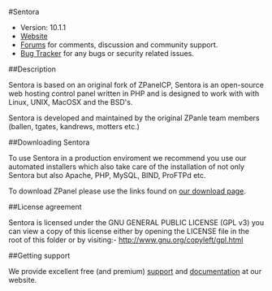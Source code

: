#Sentora

* Version: 10.1.1
* [Website](http://www.sentora.io/)
* [Forums](http://forums.sentora.io/) for comments, discussion and community support.
* [Bug Tracker](https://github.com/sentora/sentora-core/issues) for any bugs or security related issues.

##Description

Sentora is based on an original fork of ZPanelCP, Sentora is an open-source web hosting control panel written in PHP and is designed to work with with Linux, UNIX, MacOSX and the BSD's.

Sentora is developed and maintained by the original ZPanle team members (ballen, tgates, kandrews, motters etc.)

##Downloading Sentora

To use Sentora in a production enviroment we recommend you use our automated installers which also take care of the installation of not only Sentora but also Apache, PHP, MySQL, BIND, ProFTPd etc.

To download ZPanel please use the links found on [our download page](http://sentora.io/download/).

##License agreement

Sentora is licensed under the GNU GENERAL PUBLIC LICENSE (GPL v3) you can view a copy of this license either by opening the LICENSE file in the root of this folder or by visiting:- http://www.gnu.org/copyleft/gpl.html

##Getting support

We provide excellent free (and premium) [support](http://sentora.io/support/) and [documentation](http://sentora.io/docs/) at our website.

